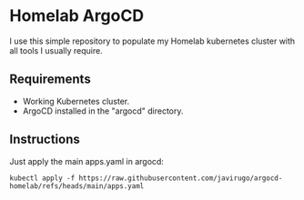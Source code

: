 # Homelab ArgoCD

I use this simple repository to populate my Homelab kubernetes cluster with all tools I usually require.

## Requirements

- Working Kubernetes cluster.
- ArgoCD installed in the "argocd" directory.

## Instructions

Just apply the main apps.yaml in argocd:

```
kubectl apply -f https://raw.githubusercontent.com/javirugo/argocd-homelab/refs/heads/main/apps.yaml
```